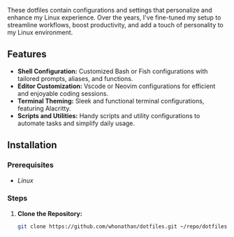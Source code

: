 These dotfiles contain configurations and settings that personalize and enhance my Linux experience. Over the years, I've fine-tuned my setup to streamline workflows, boost productivity, and add a touch of personality to my Linux environment.

## Features

- **Shell Configuration:** Customized Bash or Fish configurations with tailored prompts, aliases, and functions.
- **Editor Customization:** Vscode or Neovim configurations for efficient and enjoyable coding sessions.
- **Terminal Theming:** Sleek and functional terminal configurations, featuring Alacritty.
- **Scripts and Utilities:** Handy scripts and utility configurations to automate tasks and simplify daily usage.

## Installation

### Prerequisites

- _Linux_

### Steps

1. **Clone the Repository:**
   ```bash
   git clone https://github.com/whonathan/dotfiles.git ~/repo/dotfiles
